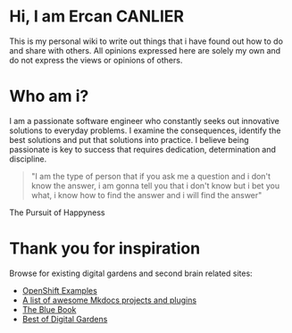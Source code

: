 # Hi, I am Ercan CANLIER
This is my personal wiki to write out things 
that i have found out how to do and share with others. All opinions expressed here are 
solely my own and do not express the views or opinions of others.

# Who am i?
I am a passionate software engineer who constantly seeks out innovative solutions to everyday problems. 
I examine the consequences, identify the best solutions and put that solutions into practice. 
I believe being passionate is key to success that requires dedication, determination and discipline.

> "I am the type of person that if you ask me a question and i don't know the answer, i am gonna tell you that i don't know but i bet you what, i know how to find the answer and i will find the answer"

The Pursuit of Happyness

# Thank you for inspiration

Browse for existing digital gardens and second brain related sites:

* [OpenShift Examples](https://github.com/openshift-examples)
* [A list of awesome Mkdocs projects and plugins](https://github.com/mkdocs/catalog)
* [The Blue Book](https://lyz-code.github.io/blue-book/writing/writing/)
* [Best of Digital Gardens](https://github.com/lyz-code/best-of-digital-gardens)